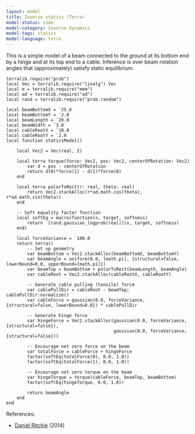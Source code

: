```yaml
---
layout: model
title: Inverse statics (Terra)
model-status: code
model-category: Inverse Dynamics
model-tags: statics
model-language: terra
---
```


This is a simple model of a beam connected to the ground at its bottom end by a hinge and at its top end to a cable. 
Inference is over beam rotation angles that (approximately) satisfy static equilibrium.
    
    terralib.require("prob")
    local Vec = terralib.require("linalg").Vec
    local m = terralib.require("mem")
    local ad = terralib.require("ad")
    local rand = terralib.require("prob.random")
    
    local beamBottomX = `25.0
    local beamBottomY = `2.0
    local beamLength = `20.0
    local beamWidth = `3.0
    local cableRootX = `10.0
    local cableRootY = `2.0
    local function staticsModel()
    
    	local Vec2 = Vec(real, 2)
    
    	local terra torque(force: Vec2, pos: Vec2, centerOfRotation: Vec2)
    		var d = pos - centerOfRotation
    		return d(0)*force(1) - d(1)*force(0)
    	end
    
    	local terra polarToRect(r: real, theta: real)
    		return Vec2.stackAlloc(r*ad.math.cos(theta), r*ad.math.sin(theta))
    	end
    
    	-- Soft equality factor function
    	local softEq = macro(function(x, target, softness)
    		return `[rand.gaussian_logprob(real)](x, target, softness)
    	end)
    
    	local forceVariance = `100.0
    	return terra()
    		-- Set up geometry
    		var beamBottom = Vec2.stackAlloc(beamBottomX, beamBottomY)
    		var beamAngle = uniform(0.0, [math.pi], {structural=false, lowerBound=0.0, upperBound=[math.pi]})
    		var beamTop = beamBottom + polarToRect(beamLength, beamAngle)
    		var cableRoot = Vec2.stackAlloc(cableRootX, cableRootY)
    
    		-- Generate cable pulling (tensile) force
    		var cablePullDir = cableRoot - beamTop; cablePullDir:normalize()
    		var cableForce = gaussian(0.0, forceVariance, {structural=false, lowerBound=0.0}) * cablePullDir
    
    		-- Generate hinge force
    		var hingeForce = Vec2.stackAlloc(gaussian(0.0, forceVariance, {structural=false}),
    										 gaussian(0.0, forceVariance, {structural=false}))
    
    		-- Encourage net zero force on the beam
    		var totalForce = cableForce + hingeForce
    		factor(softEq(totalForce(0), 0.0, 1.0))
    		factor(softEq(totalForce(1), 0.0, 1.0))
    
    		-- Encourage net zero torque on the beam
    		var hingeTorque = torque(cableForce, beamTop, beamBottom)
    		factor(softEq(hingeTorque, 0.0, 1.0))
    
    		return beamAngle
    	end
    end

References:

- [Daniel Ritchie](http://stanford.edu/~dritchie/) (2014)
